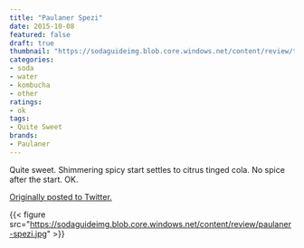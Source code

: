 ```yaml
---
title: "Paulaner Spezi"
date: 2015-10-08
featured: false
draft: true
thumbnail: "https://sodaguideimg.blob.core.windows.net/content/review/thumbs/paulaner-spezi.jpg"
categories:
- soda
- water
- kombucha
- other
ratings:
- ok
tags:
- Quite Sweet
brands:
- Paulaner
---
```


Quite sweet. Shimmering spicy start settles to citrus tinged cola. No spice after the start. OK. 

[Originally posted to Twitter.](https://twitter.com/Cavorter/status/652197329143918592)

{{< figure src="https://sodaguideimg.blob.core.windows.net/content/review/paulaner-spezi.jpg" >}}

